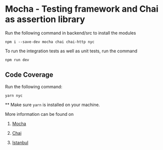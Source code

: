 # Mocha - Testing framework and Chai as assertion library

Run the following command in backend/src to install the modules

`npm i --save-dev mocha chai chai-http nyc`

To run the integration tests as well as unit tests, run the command

`npm run dev`

## Code Coverage
Run the following command:

`yarn nyc`

** Make sure `yarn` is installed on your machine.


More information can be found on
1. [Mocha](https://mochajs.org/)

2. [Chai](https://www.chaijs.com/)

3. [Istanbul](https://istanbul.js.org/)

